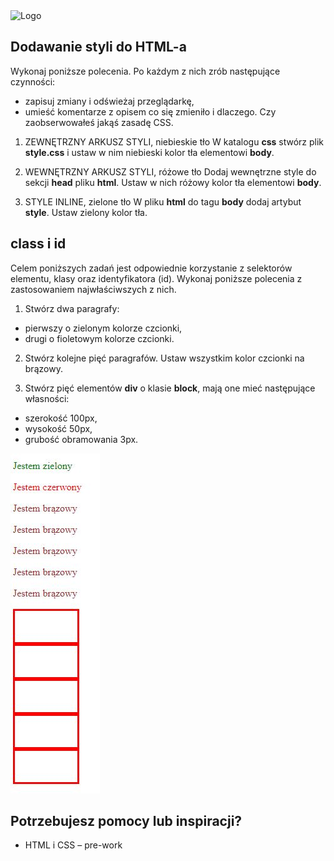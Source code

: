 <img alt="Logo" src="http://coderslab.pl/svg/logo-coderslab.svg" width="400">

## Dodawanie styli do HTML-a

  Wykonaj poniższe polecenia. Po każdym z nich zrób następujące czynności:
  * zapisuj zmiany i odświeżaj przeglądarkę,
  * umieść komentarze z opisem co się zmieniło i dlaczego. Czy zaobserwowałeś jakąś zasadę CSS.


1. ZEWNĘTRZNY ARKUSZ STYLI, niebieskie tło 
  W katalogu **css** stwórz plik **style.css** i ustaw w nim niebieski kolor tła elementowi **body**.

1. WEWNĘTRZNY ARKUSZ STYLI, różowe tło
  Dodaj wewnętrzne style do sekcji **head** pliku **html**. Ustaw w nich różowy kolor tła elementowi **body**. 

1. STYLE INLINE, zielone tło
  W pliku **html** do tagu **body** dodaj artybut **style**. Ustaw zielony kolor tła.



## class i id

Celem poniższych zadań jest odpowiednie korzystanie z selektorów elementu, klasy oraz identyfikatora (id). Wykonaj poniższe polecenia z zastosowaniem najwłaściwszych z nich.

1. Stwórz dwa paragrafy: 
  * pierwszy o zielonym kolorze czcionki,
  * drugi o fioletowym kolorze czcionki.

2. Stwórz kolejne pięć paragrafów. Ustaw wszystkim kolor czcionki na brązowy.

3. Stwórz pięć elementów **div** o klasie **block**, mają one mieć następujące własności:
  * szerokość 100px,
  * wysokość   50px,
  * grubość obramowania 3px.

  ![screen](images/screen.png)


## Potrzebujesz pomocy lub inspiracji?
* HTML i CSS &ndash; pre-work
